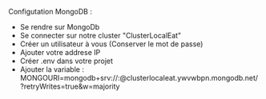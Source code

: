 Configutation MongoDB :

 - Se rendre sur MongoDb
 - Se connecter sur notre cluster "ClusterLocalEat"
 - Créer un utilisateur à vous (Conserver le mot de passe)
 - Ajouter votre addrese IP
 - Créer .env dans votre projet
 - Ajouter la variable : 
MONGOURI=mongodb+srv://<nomUtilisateur>:<password>@clusterlocaleat.ywvwbpn.mongodb.net/?retryWrites=true&w=majority

